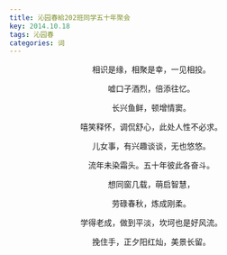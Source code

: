```yaml
---
title: 沁园春給202班同学五十年聚会
key: 2014.10.18
tags: 沁园春
categories: 词
---
```


<p align="center">相识是缘，相聚是幸，一见相投。
</p>
<p align="center">嘘口子酒烈，倍添往忆。
</p>
<p align="center">长兴鱼鲜，顿增情窦。
</p>
<p align="center">嘻笑释怀，调侃舒心，此处人性不必求。
</p>
<p align="center">儿女事，有兴趣谈谈，无也悠悠。
</p>
<p align="center">流年未染霜头。五十年彼此各奋斗。
</p>
<p align="center">想同窗几载，萌启智慧，
</p>
<p align="center">劳碌春秋，炼成刚柔。
</p>
<p align="center">学得老成，做到平淡，坎坷也是好风流。
</p>
<p align="center">挽住手，正夕阳红灿，美景长留。
</p>
